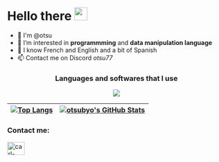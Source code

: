 # **Hello there** <img src="https://raw.githubusercontent.com/MartinHeinz/MartinHeinz/master/wave.gif" width="30px">
- 🙌 I'm @otsu
- 👀 I’m interested in **programmming** and **data manipulation language**
- 🌙 I know French and English and a bit of Spanish
- 📫 Contact me on Discord *otsu77*


<h3 align="center">
Languages and softwares that I use
</h3>
<p align="center">

 <a href="https://skillicons.dev">
  
 <img align="center" img src="https://skillicons.dev/icons?i=js,html,git,css,c,discord,ps,ae,vscode,py,java,linux,php,"/>
  
 </a>

| [![Top Langs](https://github-readme-stats.vercel.app/api/top-langs/?username=otsubyo&hide=java,ada,c,&theme=tokyonight)](https://github.com/anuraghazra/github-readme-stats) |   <a href="https://awesome-github-stats.azurewebsites.net/index.html??cardType=github&theme=tokyonight&preferLogin=true">    <img  alt="otsubyo's GitHub Stats" src="https://awesome-github-stats.azurewebsites.net/user-stats/otsubyo?cardType=github&theme=tokyonight&preferLogin=true" />  </a>
| ------------- | ------------- |
  
<h3 align="left">Contact me:</h3>
<a href="https://linkedin.com/in/carlpremi" target="blank"><img align="center" src="https://raw.githubusercontent.com/rahuldkjain/github-profile-readme-generator/master/src/images/icons/Social/linked-in-alt.svg" alt="carl-premi" height="30" width="40" /></a>
</p>




